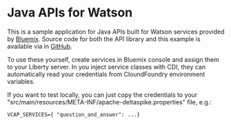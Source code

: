 # Java APIs for Watson

This is a sample application for Java APIs built for Watson services provided by
[Bluemix](bluemix.net). Source code for both the API library and this example is 
available via in [GitHub](https://github.com/mstahv/watson-java-api).

To use these yourself, create services in Bluemix console and assign them to
your Liberty server. In you inject service classes with CDI, they can 
automatically read your credentials from CloundFoundry environment variables.

If you want to test locally, you can just copy the credentials to your
"src/main/resources/META-INF/apache-deltaspike.properties" file, e.g.:

    VCAP_SERVICES={ "question_and_answer": ...}
 




